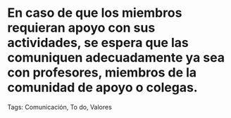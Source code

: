 # En caso de que los miembros requieran apoyo con sus actividades, se espera que las comuniquen adecuadamente ya sea con profesores, miembros de la comunidad de apoyo o colegas.

Tags: Comunicación, To do, Valores